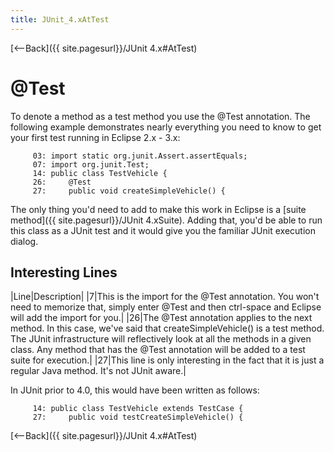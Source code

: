 ```yaml
---
title: JUnit_4.xAtTest
---
```

[<--Back]({{ site.pagesurl}}/JUnit 4.x#AtTest)
# @Test
To denote a method as a test method you use the @Test annotation. The following example demonstrates nearly everything you need to know to get your first test running in Eclipse 2.x - 3.x:
```
     03: import static org.junit.Assert.assertEquals;
     07: import org.junit.Test;
     14: public class TestVehicle {
     26:     @Test
     27:     public void createSimpleVehicle() {
```
The only thing you'd need to add to make this work in Eclipse is a [suite method]({{ site.pagesurl}}/JUnit 4.xSuite). Adding that, you'd be able to run this class as a JUnit test and it would give you the familiar JUnit execution dialog.

## Interesting Lines
|Line|Description|
|7|This is the import for the @Test annotation. You won't need to memorize that, simply enter @Test and then ctrl-space and Eclipse will add the import for you.|
|26|The @Test annotation applies to the next method. In this case, we've said that createSimpleVehicle() is a test method. The JUnit infrastructure will reflectively look at all the methods in a given class. Any method that has the @Test annotation will be added to a test suite for execution.|
|27|This line is only interesting in the fact that it is just a regular Java method. It's not JUnit aware.|

In JUnit prior to 4.0, this would have been written as follows:
```
     14: public class TestVehicle extends TestCase {
     27:     public void testCreateSimpleVehicle() {
```

[<--Back]({{ site.pagesurl}}/JUnit 4.x#AtTest)